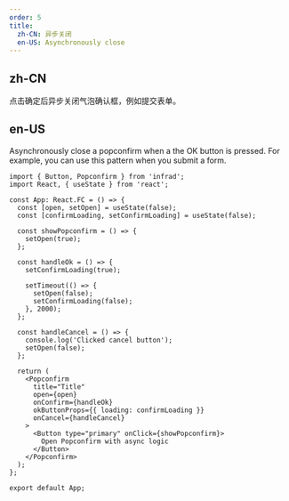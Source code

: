 ```yaml
---
order: 5
title:
  zh-CN: 异步关闭
  en-US: Asynchronously close
---
```


## zh-CN

点击确定后异步关闭气泡确认框，例如提交表单。

## en-US

Asynchronously close a popconfirm when a the OK button is pressed. For example, you can use this pattern when you submit a form.

```tsx
import { Button, Popconfirm } from 'infrad';
import React, { useState } from 'react';

const App: React.FC = () => {
  const [open, setOpen] = useState(false);
  const [confirmLoading, setConfirmLoading] = useState(false);

  const showPopconfirm = () => {
    setOpen(true);
  };

  const handleOk = () => {
    setConfirmLoading(true);

    setTimeout(() => {
      setOpen(false);
      setConfirmLoading(false);
    }, 2000);
  };

  const handleCancel = () => {
    console.log('Clicked cancel button');
    setOpen(false);
  };

  return (
    <Popconfirm
      title="Title"
      open={open}
      onConfirm={handleOk}
      okButtonProps={{ loading: confirmLoading }}
      onCancel={handleCancel}
    >
      <Button type="primary" onClick={showPopconfirm}>
        Open Popconfirm with async logic
      </Button>
    </Popconfirm>
  );
};

export default App;
```
